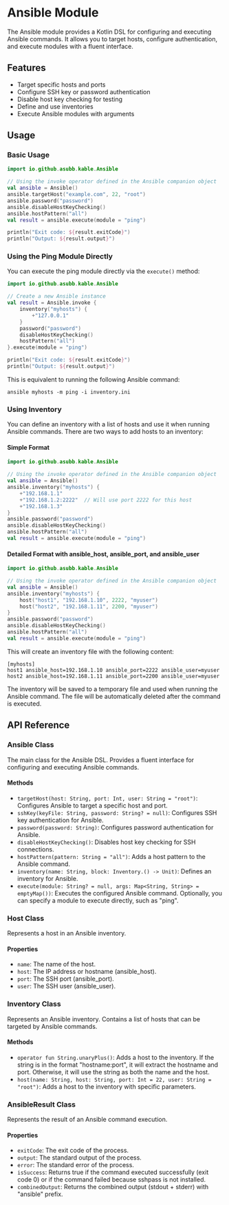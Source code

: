 # Ansible Module

The Ansible module provides a Kotlin DSL for configuring and executing Ansible commands. It allows you to target hosts, configure authentication, and execute modules with a fluent interface.

## Features

- Target specific hosts and ports
- Configure SSH key or password authentication
- Disable host key checking for testing
- Define and use inventories
- Execute Ansible modules with arguments

## Usage

### Basic Usage

```kotlin
import io.github.asubb.kable.Ansible

// Using the invoke operator defined in the Ansible companion object
val ansible = Ansible()
ansible.targetHost("example.com", 22, "root")
ansible.password("password")
ansible.disableHostKeyChecking()
ansible.hostPattern("all")
val result = ansible.execute(module = "ping")

println("Exit code: ${result.exitCode}")
println("Output: ${result.output}")
```

### Using the Ping Module Directly

You can execute the ping module directly via the `execute()` method:

```kotlin
import io.github.asubb.kable.Ansible

// Create a new Ansible instance
val result = Ansible.invoke {
    inventory("myhosts") {
        +"127.0.0.1"
    }
    password("password")
    disableHostKeyChecking()
    hostPattern("all")
}.execute(module = "ping")

println("Exit code: ${result.exitCode}")
println("Output: ${result.output}")
```

This is equivalent to running the following Ansible command:
```shell
ansible myhosts -m ping -i inventory.ini
```

### Using Inventory

You can define an inventory with a list of hosts and use it when running Ansible commands. There are two ways to add hosts to an inventory:

#### Simple Format

```kotlin
import io.github.asubb.kable.Ansible

// Using the invoke operator defined in the Ansible companion object
val ansible = Ansible()
ansible.inventory("myhosts") {
    +"192.168.1.1"
    +"192.168.1.2:2222"  // Will use port 2222 for this host
    +"192.168.1.3"
}
ansible.password("password")
ansible.disableHostKeyChecking()
ansible.hostPattern("all")
val result = ansible.execute(module = "ping")
```

#### Detailed Format with ansible_host, ansible_port, and ansible_user

```kotlin
import io.github.asubb.kable.Ansible

// Using the invoke operator defined in the Ansible companion object
val ansible = Ansible()
ansible.inventory("myhosts") {
    host("host1", "192.168.1.10", 2222, "myuser")
    host("host2", "192.168.1.11", 2200, "myuser")
}
ansible.password("password")
ansible.disableHostKeyChecking()
ansible.hostPattern("all")
val result = ansible.execute(module = "ping")
```

This will create an inventory file with the following content:

```
[myhosts]
host1 ansible_host=192.168.1.10 ansible_port=2222 ansible_user=myuser
host2 ansible_host=192.168.1.11 ansible_port=2200 ansible_user=myuser
```

The inventory will be saved to a temporary file and used when running the Ansible command. The file will be automatically deleted after the command is executed.

## API Reference

### Ansible Class

The main class for the Ansible DSL. Provides a fluent interface for configuring and executing Ansible commands.

#### Methods

- `targetHost(host: String, port: Int, user: String = "root")`: Configures Ansible to target a specific host and port.
- `sshKey(keyFile: String, password: String? = null)`: Configures SSH key authentication for Ansible.
- `password(password: String)`: Configures password authentication for Ansible.
- `disableHostKeyChecking()`: Disables host key checking for SSH connections.
- `hostPattern(pattern: String = "all")`: Adds a host pattern to the Ansible command.
- `inventory(name: String, block: Inventory.() -> Unit)`: Defines an inventory for Ansible.
- `execute(module: String? = null, args: Map<String, String> = emptyMap())`: Executes the configured Ansible command. Optionally, you can specify a module to execute directly, such as "ping".

### Host Class

Represents a host in an Ansible inventory.

#### Properties

- `name`: The name of the host.
- `host`: The IP address or hostname (ansible_host).
- `port`: The SSH port (ansible_port).
- `user`: The SSH user (ansible_user).

### Inventory Class

Represents an Ansible inventory. Contains a list of hosts that can be targeted by Ansible commands.

#### Methods

- `operator fun String.unaryPlus()`: Adds a host to the inventory. If the string is in the format "hostname:port", it will extract the hostname and port. Otherwise, it will use the string as both the name and the host.
- `host(name: String, host: String, port: Int = 22, user: String = "root")`: Adds a host to the inventory with specific parameters.

### AnsibleResult Class

Represents the result of an Ansible command execution.

#### Properties

- `exitCode`: The exit code of the process.
- `output`: The standard output of the process.
- `error`: The standard error of the process.
- `isSuccess`: Returns true if the command executed successfully (exit code 0) or if the command failed because sshpass is not installed.
- `combinedOutput`: Returns the combined output (stdout + stderr) with "ansible" prefix.
